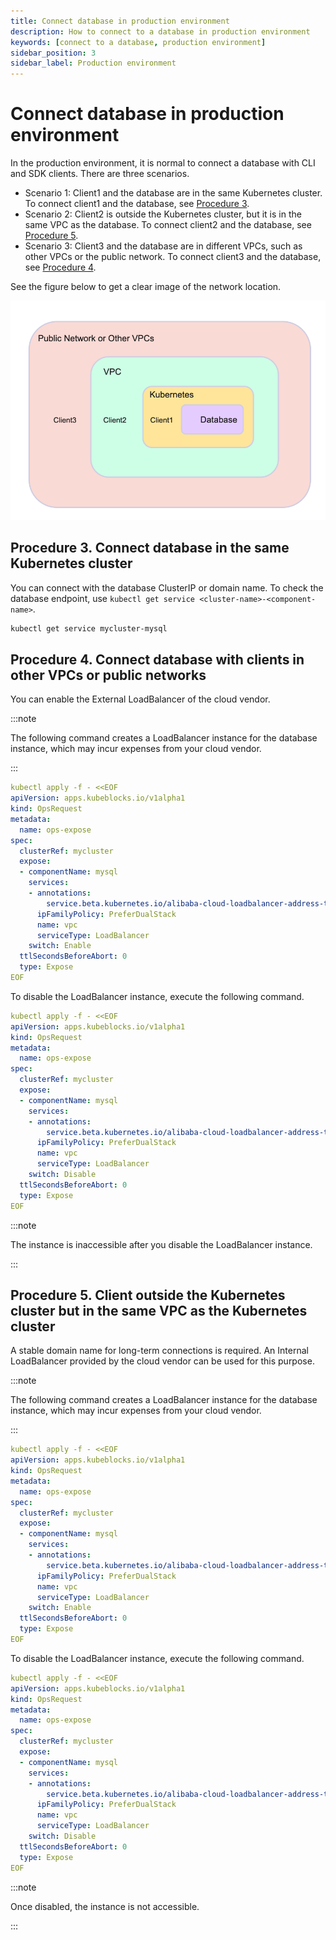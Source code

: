```yaml
---
title: Connect database in production environment
description: How to connect to a database in production environment
keywords: [connect to a database, production environment]
sidebar_position: 3
sidebar_label: Production environment
---
```


# Connect database in production environment

In the production environment, it is normal to connect a database with CLI and SDK clients. There are three scenarios.

- Scenario 1: Client1 and the database are in the same Kubernetes cluster. To connect client1 and the database, see [Procedure 3](#procedure-3-connect-database-in-the-same-kubernetes-cluster).
- Scenario 2: Client2 is outside the Kubernetes cluster, but it is in the same VPC as the database. To connect client2 and the database, see [Procedure 5](#procedure-5-client-outside-the-kubernetes-cluster-but-in-the-same-vpc-as-the-kubernetes-cluster).
- Scenario 3: Client3 and the database are in different VPCs, such as other VPCs or the public network. To connect client3 and the database, see [Procedure 4](#procedure-4-connect-database-with-clients-in-other-vpcs-or-public-networks).

See the figure below to get a clear image of the network location.

![Example](./../../img/connect_database_in_a_production_environment.png)

## Procedure 3. Connect database in the same Kubernetes cluster

You can connect with the database ClusterIP or domain name. To check the database endpoint, use `kubectl get service <cluster-name>-<component-name>`.

```bash
kubectl get service mycluster-mysql
```

## Procedure 4. Connect database with clients in other VPCs or public networks

You can enable the External LoadBalancer of the cloud vendor.

:::note

The following command creates a LoadBalancer instance for the database instance, which may incur expenses from your cloud vendor.

:::

```yaml
kubectl apply -f - <<EOF
apiVersion: apps.kubeblocks.io/v1alpha1
kind: OpsRequest
metadata:
  name: ops-expose
spec:
  clusterRef: mycluster
  expose:
  - componentName: mysql
    services:
    - annotations:
        service.beta.kubernetes.io/alibaba-cloud-loadbalancer-address-type: intranet
      ipFamilyPolicy: PreferDualStack
      name: vpc
      serviceType: LoadBalancer
    switch: Enable
  ttlSecondsBeforeAbort: 0
  type: Expose
EOF
```

To disable the LoadBalancer instance, execute the following command.

```yaml
kubectl apply -f - <<EOF
apiVersion: apps.kubeblocks.io/v1alpha1
kind: OpsRequest
metadata:
  name: ops-expose
spec:
  clusterRef: mycluster
  expose:
  - componentName: mysql
    services:
    - annotations:
        service.beta.kubernetes.io/alibaba-cloud-loadbalancer-address-type: intranet
      ipFamilyPolicy: PreferDualStack
      name: vpc
      serviceType: LoadBalancer
    switch: Disable
  ttlSecondsBeforeAbort: 0
  type: Expose
EOF
```

:::note

The instance is inaccessible after you disable the LoadBalancer instance.

:::

## Procedure 5. Client outside the Kubernetes cluster but in the same VPC as the Kubernetes cluster

A stable domain name for long-term connections is required. An Internal LoadBalancer provided by the cloud vendor can be used for this purpose.

:::note

The following command creates a LoadBalancer instance for the database instance, which may incur expenses from your cloud vendor.

:::

```yaml
kubectl apply -f - <<EOF
apiVersion: apps.kubeblocks.io/v1alpha1
kind: OpsRequest
metadata:
  name: ops-expose
spec:
  clusterRef: mycluster
  expose:
  - componentName: mysql
    services:
    - annotations:
        service.beta.kubernetes.io/alibaba-cloud-loadbalancer-address-type: internet
      ipFamilyPolicy: PreferDualStack
      name: vpc
      serviceType: LoadBalancer
    switch: Enable
  ttlSecondsBeforeAbort: 0
  type: Expose
EOF
```

To disable the LoadBalancer instance, execute the following command.

```yaml
kubectl apply -f - <<EOF
apiVersion: apps.kubeblocks.io/v1alpha1
kind: OpsRequest
metadata:
  name: ops-expose
spec:
  clusterRef: mycluster
  expose:
  - componentName: mysql
    services:
    - annotations:
        service.beta.kubernetes.io/alibaba-cloud-loadbalancer-address-type: internet
      ipFamilyPolicy: PreferDualStack
      name: vpc
      serviceType: LoadBalancer
    switch: Disable
  ttlSecondsBeforeAbort: 0
  type: Expose
EOF
```

:::note

Once disabled, the instance is not accessible.

:::
